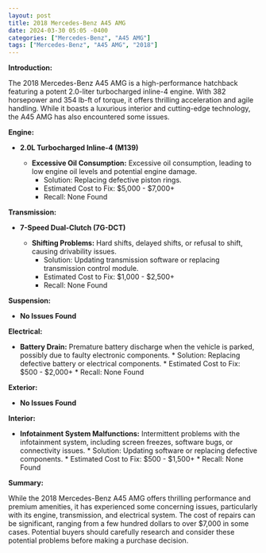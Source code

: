 ```yaml
---
layout: post
title: 2018 Mercedes-Benz A45 AMG
date: 2024-03-30 05:05 -0400
categories: ["Mercedes-Benz", "A45 AMG"]
tags: ["Mercedes-Benz", "A45 AMG", "2018"]
---
```

**Introduction:**

The 2018 Mercedes-Benz A45 AMG is a high-performance hatchback featuring a potent 2.0-liter turbocharged inline-4 engine. With 382 horsepower and 354 lb-ft of torque, it offers thrilling acceleration and agile handling. While it boasts a luxurious interior and cutting-edge technology, the A45 AMG has also encountered some issues.

**Engine:**

* **2.0L Turbocharged Inline-4 (M139)**

    * **Excessive Oil Consumption:** Excessive oil consumption, leading to low engine oil levels and potential engine damage.
        * Solution: Replacing defective piston rings.
        * Estimated Cost to Fix: $5,000 - $7,000+
        * Recall: None Found

**Transmission:**

* **7-Speed Dual-Clutch (7G-DCT)**

    * **Shifting Problems:** Hard shifts, delayed shifts, or refusal to shift, causing drivability issues.
        * Solution: Updating transmission software or replacing transmission control module.
        * Estimated Cost to Fix: $1,000 - $2,500+
        * Recall: None Found

**Suspension:**

* **No Issues Found**

**Electrical:**

* **Battery Drain:** Premature battery discharge when the vehicle is parked, possibly due to faulty electronic components.
        * Solution: Replacing defective battery or electrical components.
        * Estimated Cost to Fix: $500 - $2,000+
        * Recall: None Found

**Exterior:**

* **No Issues Found**

**Interior:**

* **Infotainment System Malfunctions:** Intermittent problems with the infotainment system, including screen freezes, software bugs, or connectivity issues.
        * Solution: Updating software or replacing defective components.
        * Estimated Cost to Fix: $500 - $1,500+
        * Recall: None Found

**Summary:**

While the 2018 Mercedes-Benz A45 AMG offers thrilling performance and premium amenities, it has experienced some concerning issues, particularly with its engine, transmission, and electrical system. The cost of repairs can be significant, ranging from a few hundred dollars to over $7,000 in some cases. Potential buyers should carefully research and consider these potential problems before making a purchase decision.
